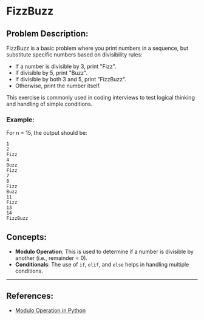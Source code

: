 # FizzBuzz

## Problem Description:
FizzBuzz is a basic problem where you print numbers in a sequence, but substitute specific numbers based on divisibility rules:
- If a number is divisible by 3, print "Fizz".
- If divisible by 5, print "Buzz".
- If divisible by both 3 and 5, print "FizzBuzz".
- Otherwise, print the number itself.

This exercise is commonly used in coding interviews to test logical thinking and handling of simple conditions.

### Example:
For n = 15, the output should be:
```
1
2 
Fizz 
4 
Buzz 
Fizz 
7 
8 
Fizz 
Buzz 
11 
Fizz 
13 
14 
FizzBuzz
```

## Concepts:
- **Modulo Operation**: This is used to determine if a number is divisible by another (i.e., remainder = 0).
- **Conditionals**: The use of `if`, `elif`, and `else` helps in handling multiple conditions.

---

## References:
- [Modulo Operation in Python](https://docs.python.org/3/library/stdtypes.html#numeric-types-int-float-complex)
